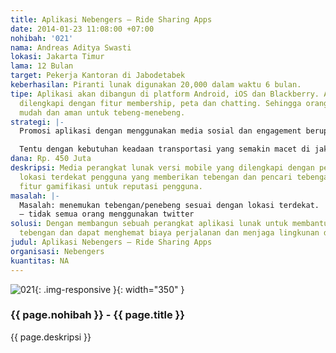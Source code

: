 ```yaml
---
title: Aplikasi Nebengers – Ride Sharing Apps
date: 2014-01-23 11:08:00 +07:00
nohibah: '021'
nama: Andreas Aditya Swasti
lokasi: Jakarta Timur
lama: 12 Bulan
target: Pekerja Kantoran di Jabodetabek
keberhasilan: Piranti lunak digunakan 20,000 dalam waktu 6 bulan.
tipe: Aplikasi akan dibangun di platform Android, iOS dan Blackberry. Aplikasi ini
  dilengkapi dengan fitur membership, peta dan chatting. Sehingga orang dapat dengan
  mudah dan aman untuk tebeng-menebeng.
strategi: |-
  Promosi aplikasi dengan menggunakan media sosial dan engagement berupa event yang dibuat oleh team creative nebengers.

  Tentu dengan kebutuhan keadaan transportasi yang semakin macet di jakarta, semua oang menginginkan transportasi yang aman dan nyaman berbagi kendaraan, tebeng-menebeng bersama orang yang dikenal mewujudkan hal itu serta pengguna internet sudah bertambah
dana: Rp. 450 Juta
deskripsi: Media perangkat lunak versi mobile yang dilengkapi dengan peta menunjukan
  lokasi terdekat pengguna yang memberikan tebengan dan pencari tebengan. Mempunyai
  fitur gamifikasi untuk reputasi pengguna.
masalah: |-
  Masalah: menemukan tebengan/penebeng sesuai dengan lokasi terdekat.
  – tidak semua orang menggunakan twitter
solusi: Dengan membangun sebuah perangkat aplikasi lunak untuk membantu orang menemukan
  tebengan dan dapat menghemat biaya perjalanan dan menjaga lingkunan dengan tebeng-menebeng
judul: Aplikasi Nebengers – Ride Sharing Apps
organisasi: Nebengers
kuantitas: NA
---
```


![021](/static/img/hibahcms/021.png){: .img-responsive }{: width="350" }

### {{ page.nohibah }} - {{ page.title }}

{{ page.deskripsi }}

